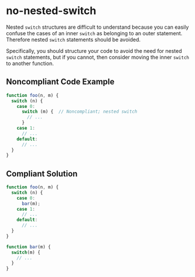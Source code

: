 # no-nested-switch

Nested `switch` structures are difficult to understand because you can easily confuse the cases of an inner `switch` as belonging to an outer statement. Therefore nested `switch` statements should be avoided.

Specifically, you should structure your code to avoid the need for nested `switch` statements, but if you cannot, then consider moving the inner `switch` to another function.

## Noncompliant Code Example

```javascript
function foo(n, m) {
  switch (n) {
    case 0:
      switch (m) {  // Noncompliant; nested switch
        // ...
      }
    case 1:
      // ...
    default:
      // ...
  }
}
```

## Compliant Solution

```javascript
function foo(n, m) {
  switch (n) {
    case 0:
      bar(m);
    case 1:
      // ...
    default:
      // ...
  }
}

function bar(m) {
  switch(m) {
    // ...
  }
}
```
